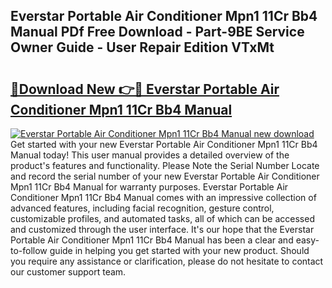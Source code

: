 ## Everstar Portable Air Conditioner Mpn1 11Cr Bb4 Manual PDf Free Download - Part-9BE Service Owner Guide - User Repair Edition VTxMt

# <h2><a href="http://bc68696.oget.top/?id=Everstar+Portable+Air+Conditioner+Mpn1+11Cr+Bb4+Manual">🔗Download New 👉🔴 Everstar Portable Air Conditioner Mpn1 11Cr Bb4 Manual</a></h2>

[![Everstar Portable Air Conditioner Mpn1 11Cr Bb4 Manual new download](https://i.imgur.com/5g1atiW.png)](http://bc68696.oget.top/?id=Everstar+Portable+Air+Conditioner+Mpn1+11Cr+Bb4+Manual)
Get started with your new Everstar Portable Air Conditioner Mpn1 11Cr Bb4 Manual today! This user manual provides a detailed overview of the product's features and functionality. Please Note the Serial Number Locate and record the serial number of your new Everstar Portable Air Conditioner Mpn1 11Cr Bb4 Manual for warranty purposes. Everstar Portable Air Conditioner Mpn1 11Cr Bb4 Manual comes with an impressive collection of advanced features, including facial recognition, gesture control, customizable profiles, and automated tasks, all of which can be accessed and customized through the user interface. It's our hope that the Everstar Portable Air Conditioner Mpn1 11Cr Bb4 Manual has been a clear and easy-to-follow guide in helping you get started with your new product. Should you require any assistance or clarification, please do not hesitate to contact our customer support team.
